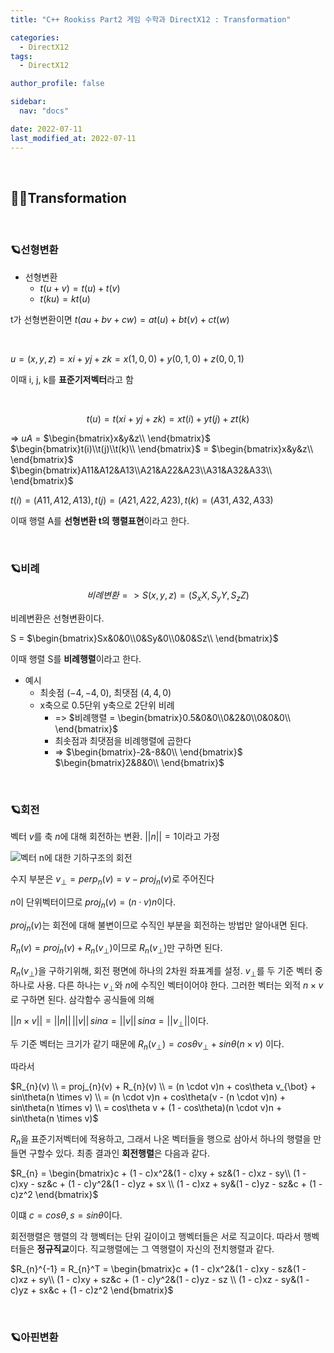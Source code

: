 ```yaml
---
title: "C++ Rookiss Part2 게임 수학과 DirectX12 : Transformation"

categories:
  - DirectX12
tags:
  - DirectX12

author_profile: false

sidebar:
  nav: "docs"

date: 2022-07-11
last_modified_at: 2022-07-11
---
```


<br>


## 🙇‍♀️Transformation


<br>


### 🪐선형변환


* 선형변환
  - $t(u + v) = t(u) + t(v)$
  - $t(ku) = kt(u)$

t가 선형변환이면 $t(au + bv +cw) = at(u) + bt(v) + ct(w)$

<br>

$u = (x,y,z) = xi + yj + zk = x(1,0,0) + y(0,1,0) + z(0,0,1)$

이때 i, j, k를 **표준기저벡터**라고 함

<br>

$$t(u) = t(xi + yj + zk) = xt(i) + yt(j) + zt(k)$$

=> $uA$ = $\begin{bmatrix}x&y&z\\ \end{bmatrix}$ $\begin{bmatrix}t(i)\\t(j)\\t(k)\\ \end{bmatrix}$  = $\begin{bmatrix}x&y&z\\ \end{bmatrix}$ $\begin{bmatrix}A11&A12&A13\\A21&A22&A23\\A31&A32&A33\\ \end{bmatrix}$

$t(i) = (A11, A12, A13), t(j) = (A21, A22, A23), t(k) = (A31, A32, A33)$

이때 행렬 A를 **선형변환 t의 행렬표현**이라고 한다.

<br>

### 🪐비례

$$비례변환 => S(x,y,z) = (S_{x}X, S_{y}Y, S_{z}Z)$$

비례변환은 선형변환이다.

S = $\begin{bmatrix}Sx&0&0\\0&Sy&0\\0&0&Sz\\ \end{bmatrix}$ 

이때 행렬 S를 **비례행렬**이라고 한다.

* 예시
  - 최솟점 $(-4, -4, 0)$, 최댓점 $(4, 4, 0)$
  - x축으로 0.5단위 y축으로 2단위 비례
    - => $비례행렬 = \begin{bmatrix}0.5&0&0\\0&2&0\\0&0&0\\ \end{bmatrix}$
    - 최솟점과 최댓점을 비례행렬에 곱한다
    - => $\begin{bmatrix}-2&-8&0\\ \end{bmatrix}$ $\begin{bmatrix}2&8&0\\ \end{bmatrix}$

<br>

### 🪐회전

벡터 $v$를 축 $n$에 대해 회전하는 변환. $||n|| = 1$이라고 가정

![벡터 n에 대한 기하구조의 회전](https://user-images.githubusercontent.com/86364202/178959623-795ec309-09f9-4f66-9592-d47b49331e92.jpg)

수지 부분은 $v_{\bot} = perp_{n}(v) = v - proj_{n}(v)$로 주어진다

$n$이 단위벡터이므로 $proj_{n}(v) = (n \cdot v)n$이다.

$proj_{n}(v)$는 회전에 대해 불변이므로 수직인 부분을 회전하는 방법만 알아내면 된다.

$R_{n}(v) = proj_{n}(v) + R_{n}(v_{\bot})$이므로 $R_{n}(v_{\bot})$만 구하면 된다.

$R_{n}(v_{\bot})$을 구하기위해, 회전 평면에 하나의 2차원 좌표계를 설정.
$v_{\bot}$를 두 기준 벡터 중 하나로 사용. 다른 하나는 $v_{\bot}$와 $n$에 수직인 벡터이어야 한다. 그러한 벡터는 외적 $n \times v$로 구하면 된다. 삼각함수 공식들에 의해

$\vert\vert n \times v \vert\vert = ||n|| \, ||v|| \, sin\alpha = \vert\vert v \vert\vert \, sin\alpha = \vert\vert v_{\bot} \vert\vert$이다.

두 기준 벡터는 크기가 같기 때문에 $R_{n}(v_{\bot}) = cos\theta v_{\bot} + sin\theta(n \times v)$ 이다.

따라서

$R_{n}(v) \\ = proj_{n}(v) + R_{n}(v) \\ = (n \cdot v)n + cos\theta v_{\bot} + sin\theta(n \times v) \\ = (n \cdot v)n + cos\theta(v - (n \cdot v)n) + sin\theta(n \times v) \\ = cos\theta v + (1 - cos\theta)(n \cdot v)n + sin\theta(n \times v)$

$R_{n}$을 표준기저벡터에 적용하고, 그래서 나온 벡터들을 행으로 삼아서 하나의 행렬을 만들면 구할수 있다. 최종 결과인 **회전행렬**은 다음과 같다.

$R_{n} = \begin{bmatrix}c + (1 - c)x^2&(1 - c)xy + sz&(1 - c)xz - sy\\ (1 - c)xy - sz&c + (1 - c)y^2&(1 - c)yz + sx \\ (1 - c)xz + sy&(1 - c)yz - sz&c + (1 - c)z^2 \end{bmatrix}$ 

이떄 $c = cos\theta, s = sin\theta$이다.

회전행렬은 행렬의 각 행벡터는 단위 길이이고 행벡터들은 서로 직교이다. 따라서 행벡터들은 **정규직교**이다. 직교행렬에는 그 역행렬이 자신의 전치행렬과 같다.

$R_{n}^{-1} = R_{n}^T = \begin{bmatrix}c + (1 - c)x^2&(1 - c)xy - sz&(1 - c)xz + sy\\ (1 - c)xy + sz&c + (1 - c)y^2&(1 - c)yz - sz \\ (1 - c)xz - sy&(1 - c)yz + sx&c + (1 - c)z^2 \end{bmatrix}$ 


<br>

### 🪐아핀변환

